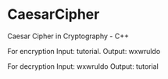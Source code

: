 # CaesarCipher
Caesar Cipher in Cryptography - C++ 

For encryption
  Input: tutorial.
  Output: wxwruldo
  
For decryption
  Input: wxwruldo
  Output: tutorial

